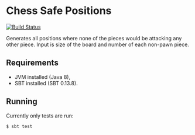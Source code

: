 # Chess Safe Positions

[![Build Status](https://travis-ci.org/MateuszKubuszok/ChessSafePositions.svg)](https://travis-ci.org/MateuszKubuszok/ChessSafePositions)

Generates all positions where none of the pieces would be attacking any other
piece. Input is size of the board and number of each non-pawn piece.

## Requirements

 * JVM installed (Java 8),
 * SBT installed (SBT 0.13.8).
 
## Running

Currently only tests are run:

    $ sbt test
 